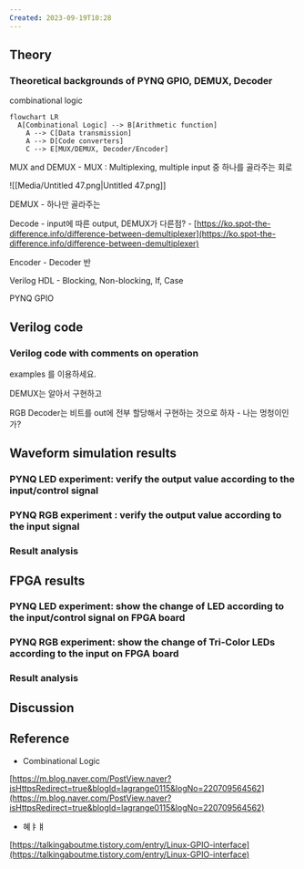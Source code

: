 ```yaml
---
Created: 2023-09-19T10:28
---
```

## Theory

### Theoretical backgrounds of PYNQ GPIO, DEMUX, Decoder

combinational logic

```Mermaid
flowchart LR
  A[Combinational Logic] --> B[Arithmetic function]
	A --> C[Data transmission]
	A --> D[Code converters]
	C --> E[MUX/DEMUX, Decoder/Encoder]
```

MUX and DEMUX - MUX : Multiplexing, multiple input 중 하나를 골라주는 회로

![[Media/Untitled 47.png|Untitled 47.png]]

DEMUX - 하나만 골라주는

Decode - input에 따른 output, DEMUX가 다른점? - [https://ko.spot-the-difference.info/difference-between-demultiplexer](https://ko.spot-the-difference.info/difference-between-demultiplexer)

Encoder - Decoder 반

Verilog HDL - Blocking, Non-blocking, If, Case

PYNQ GPIO

## Verilog code

### Verilog code with comments on operation

examples 를 이용하세요.

DEMUX는 알아서 구현하고

RGB Decoder는 비트를 out에 전부 할당해서 구현하는 것으로 하자 - 나는 멍청이인가?

## Waveform simulation results

### PYNQ LED experiment: verify the output value according to the input/control signal

### PYNQ RGB experiment : verify the output value according to the input signal

### Result analysis

## FPGA results

### PYNQ LED experiment: show the change of LED according to the input/control signal on FPGA board

### PYNQ RGB experiment: show the change of Tri-Color LEDs according to the input on FPGA board

### Result analysis

## Discussion

## Reference

- Combinational Logic

[https://m.blog.naver.com/PostView.naver?isHttpsRedirect=true&blogId=lagrange0115&logNo=220709564562](https://m.blog.naver.com/PostView.naver?isHttpsRedirect=true&blogId=lagrange0115&logNo=220709564562)

- 혜ㅑㅒ

[https://talkingaboutme.tistory.com/entry/Linux-GPIO-interface](https://talkingaboutme.tistory.com/entry/Linux-GPIO-interface)